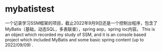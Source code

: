 # mybatistest
一个记录学习SSM框架的项目，截止2022年9月9日还是一个控制台程序，包含了MyBatis（基础，动态SQL，多表联查），spring aop，spring ioc内容。
This is an object which recorded my study of SSM, and it is an console based project which included MyBatis and some basic spring content (up to 2022/09/09) .

